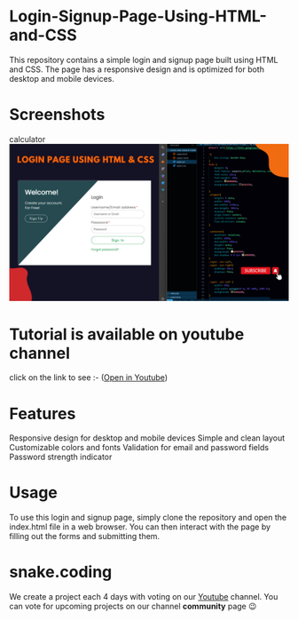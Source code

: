 # Login-Signup-Page-Using-HTML-and-CSS
This repository contains a simple login and signup page built using HTML and CSS. The page has a responsive design and is optimized for both desktop and mobile devices.


# Screenshots

calculator
![screenshot](Screenshot.png)

# Tutorial is available on youtube channel 
click on the link to see :- ([Open in Youtube](https://youtu.be/ElzR7EFKgxU))

# Features

Responsive design for desktop and mobile devices
Simple and clean layout
Customizable colors and fonts
Validation for email and password fields
Password strength indicator

# Usage

To use this login and signup page, simply clone the repository and open the index.html file in a web browser. You can then interact with the page by filling out the forms and submitting them.


# snake.coding
We create a project each 4 days with voting on our <a href="https://youtube.com/@snakecoding_12" target="_blank">Youtube</a> channel.
You can vote for upcoming projects on our channel **community** page :wink:

